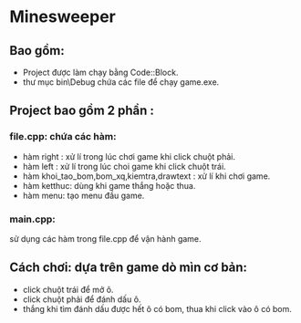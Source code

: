 # Minesweeper

## Bao gồm:
- Project được làm chạy bằng Code::Block.
- thư mục bin\Debug chứa các file để chạy game.exe.
## Project bao gồm 2 phần :
### file.cpp: chứa các hàm:
- hàm right : xử lí trong lúc chơi game khi click chuột phải.
- hàm left : xử lí trong lúc choi game khi click chuột trái.
- hàm khoi_tao_bom,bom_xq,kiemtra,drawtext : xử lí khi chơi game.
- hàm ketthuc: dùng khi game thắng hoặc thua.
- hàm menu: tạo menu đầu game.
### main.cpp:
sử dụng các hàm trong file.cpp để vận hành game.
## Cách chơi: dựa trên game dò mìn cơ bản:
- click chuột trái để mở ô.
- click chuột phải để đánh dấu ô.
- thắng khi tìm đánh dấu được hết ô có bom, thua khi click vào ô có bom.
